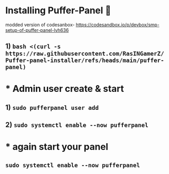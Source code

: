 # Installing Puffer-Panel 🎁
modded version of codesanbox- https://codesandbox.io/p/devbox/smp-setup-of-puffer-panel-lvh636 


## 1) ``bash <(curl -s https://raw.githubusercontent.com/RasINGamerZ/Puffer-panel-installer/refs/heads/main/puffer-panel)``

#  * Admin user create & start

## 1) ``sudo pufferpanel user add``

## 2) ``sudo systemctl enable --now pufferpanel``

# * again start your panel
      
## ``sudo systemctl enable --now pufferpanel``
